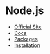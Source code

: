 # Node.js

- [Official Site](https://nodejs.org/)
- [Docs](https://nodejs.org/docs/latest/api/)
- [Packages](https://www.npmjs.com/)
- [Installation](https://nodejs.org/en/download/package-manager)
